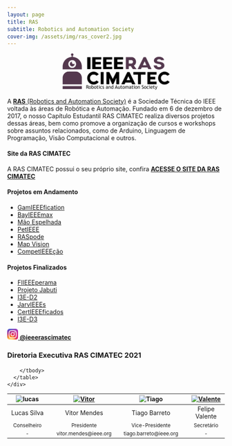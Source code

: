 ```yaml
---
layout: page
title: RAS
subtitle: Robotics and Automation Society
cover-img: /assets/img/ras_cover2.jpg
---
```


<p style="text-align: center;"> <img src="/assets/img/ras.png" alt="drawing" width="250"/> </p>

A [**RAS** (Robotics and Automation Society)](http://www.ieee-ras.org/) é a Sociedade Técnica do IEEE voltada às áreas de Robótica e Automação. Fundado em 6 de dezembro de 2017, o nosso Capítulo Estudantil RAS CIMATEC realiza diversos projetos dessas áreas, bem como promove a organização de cursos e workshops sobre assuntos relacionados, como de Arduino, Linguagem de Programação, Visão Computacional e outros.

#### Site da RAS CIMATEC
A RAS CIMATEC possui o seu próprio site, confira [**ACESSE O SITE DA RAS CIMATEC**](http://rascimatec.github.io/) 


#### Projetos em Andamento
- [GamIEEEfication](https://ieeecimatec.github.io/project-gamieeefication/)
- [BayIEEEmax](https://ieeecimatec.github.io/project-bayieeemax/)
- [Mão Espelhada](https://ieeecimatec.github.io/project-mao_espelhada/)
- [PetIEEE](https://ieeecimatec.github.io/project-petieee/)
- [RASpode](https://ieeecimatec.github.io/project-raspode/)
- [Map Vision](https://ieeecimatec.github.io/project-mapvision/)
- [CompetIEEEção](https://ieeecimatec.github.io/project-competieeecao/)

#### Projetos Finalizados
- [FlIEEEperama](https://ieeecimatec.github.io/project-flieeeperama/)
- [Projeto Jabuti](https://ieeecimatec.github.io/project-certieeeficados/)
- [I3E-D2](https://ieeecimatec.github.io/project-i3e_d2/)
- [JarvIEEEs](https://ieeecimatec.github.io/project-jarvieees/)
- [CertIEEEficados](https://ieeecimatec.github.io/project-certieeeficados/)
- [I3E-D3](https://ieeecimatec.github.io/project-i3e_d3/)

[<img src="/assets/img/logo_instagram.png" alt="drawing" width="25"/> **@ieeerascimatec**](https://www.instagram.com/ieeerascimatec/)


### Diretoria Executiva RAS CIMATEC 2021
<div class="row">
  <div class=" col-xl-auto offset-xl-0 col-lg-4 offset-lg-0">
    <div class="mobile-side-scroller">
      <table class="table-borderless highlight">
        <thead>
          <tr>
            <th><center><img src="{{ 'assets/img/voluntarios/semfoto.png' | relative_url }}" width="100" alt="lucas" class="img-fluid rounded-circle" /></center></th>
            <th></th>
            <th><a href="https://www.linkedin.com/in/vitorsmends/"><center><img src="{{ 'assets/img/voluntarios/vitor_mendes.png' | relative_url }}" width="100" alt="Vitor" class="img-fluid rounded-circle img-blur"/></center></a></th>
            <th></th>
            <th><center><img src="{{ 'assets/img/voluntarios//tiago_barreto.jpeg' | relative_url }}" width="100" alt="Tiago" class="img-fluid rounded-circle"/></center></th>
            <th></th>
            <th><a href="https://www.linkedin.com/in/felipefiscina/"><center><img src="{{ 'assets/img/voluntarios/valente.png' | relative_url }}" width="100" alt="Valente" class="img-fluid rounded-circle img-blur"/></center></a></th>
          </tr>
        </thead>
        <tbody>
          <tr class="font-weight-bolder" style="text-align: center margin-top: 0">
            <td width="25%"><center>Lucas Silva</center></td>
            <td></td>
            <td width="25%"><center>Vitor Mendes</center></td>
            <td></td>
            <td width="25%"><center>Tiago Barreto</center></td>
            <td></td>
            <td width="25%"><center>Felipe Valente</center></td>
          </tr>
          <tr style="text-align: center" >
            <td style="vertical-align: top"><small><center>Conselheiro</center></small></td>
            <td></td>
            <td style="vertical-align: top"><small><center>Presidente</center></small></td>
            <td></td>
            <td style="vertical-align: top"><small><center>Vice-Presidente</center></small></td>
            <td></td>
            <td style="vertical-align: top"><small><center>Secretário</center></small></td>
          </tr>
          <tr style="text-align: center" >
            <td style="vertical-align: top"><small><center>-</center></small></td>
            <td></td>
            <td style="vertical-align: top"><small><center>vitor.mendes@ieee.org</center></small></td>
            <td></td>
            <td style="vertical-align: top"><small><center>tiago.barreto@ieee.org</center></small></td>
            <td></td>
            <td style="vertical-align: top"><small><center>-</center></small></td>
          </tr>

        </tbody>
      </table>
    </div>
  </div>
</div>